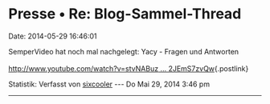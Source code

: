 Presse • Re: Blog-Sammel-Thread
===============================

Date: 2014-05-29 16:46:01

SemperVideo hat noch mal nachgelegt: Yacy - Fragen und Antworten\
\
[http://www.youtube.com/watch?v=stvNABuz \...
2JEmS7zvQw](http://www.youtube.com/watch?v=stvNABuzt6M&list=UUCI6C8hD-hTZi2JEmS7zvQw){.postlink}

Statistik: Verfasst von
[sixcooler](http://forum.yacy-websuche.de/memberlist.php?mode=viewprofile&u=274)
--- Do Mai 29, 2014 3:46 pm

------------------------------------------------------------------------
